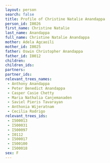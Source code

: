 ```yaml
---
layout: person
search: false
title: Profile of Christine Natalie Anandappa
person_id: I0026
first_name: Christine Natalie
last_name: Anandappa
full_name: Christine Natalie Anandappa
mother: Adela Agcaoili
mother_id: I0025
father: Oswin Christopher Anandappa
father_id: I0012
children:
children_ids:
partners:
partner_ids:
relevant_trees_names:
 - Anthony Anandappa
 - Peter Benedict Anandappa
 - Casper Casie Chetty
 - Maria Nathalia Canjemanaden
 - Saviel Pieris Tavarayan
 - Anthonia Wijeratnam
 - Cecilia Rodrigo
relevant_trees_ids:
 - I500013
 - I500031
 - I500097
 - I0112
 - I500017
 - I500100
 - I500018
sex: F
---
```


